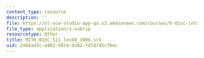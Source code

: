 ```yaml
---
content_type: resource
description: ''
file: https://ol-ocw-studio-app-qa.s3.amazonaws.com/courses/6-01sc-introduction-to-electrical-engineering-and-computer-science-i-spring-2011/2484ad3cd40250249382fd7d745cf6ec_MIT6_01SC_S11_lec08_300k.vtt
file_type: application/x-subrip
resourcetype: Other
title: MIT6_01SC_S11_lec08_300k.srt
uid: 2484ad3c-d402-5024-9382-fd7d745cf6ec
---
```

